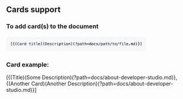 ## Cards support

<!-- theme: info -->

### To add card(s) to the document

<img width="75%" src="https://raw.githubusercontent.com/Fiserv/developer-studio-support/develop/assets/images/md/card_syntax.png">
   
### Card example:

[{(Title)(Some Description)(?path=docs/about-developer-studio.md)},{(Another Card)(Another Description)(?path=docs/about-developer-studio.md)}]
